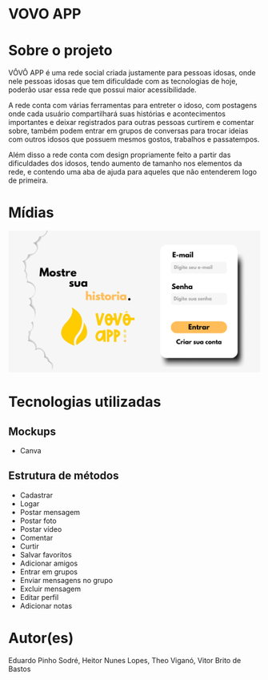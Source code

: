 # VOVO APP

# Sobre o projeto

VÔVÔ APP é uma rede social criada justamente para pessoas idosas, onde nele pessoas idosas que tem dificuldade com as tecnologias de hoje,
poderão usar essa rede que possui maior acessibilidade.

A rede conta com várias ferramentas para entreter o idoso, com postagens onde cada usuário compartilhará suas histórias e acontecimentos importantes
e deixar registrados para outras pessoas curtirem e comentar sobre, também podem entrar em grupos de conversas para trocar ideias com outros idosos que 
possuem mesmos gostos, trabalhos e passatempos.

Além disso a rede conta com design propriamente feito a partir das dificuldades dos idosos, tendo aumento de tamanho nos elementos da rede,
e contendo uma aba de ajuda para aqueles que não entenderem logo de primeira.

# Mídias

<img src= "1.png">

# Tecnologias utilizadas
## Mockups
- Canva

## Estrutura de métodos
- Cadastrar
- Logar
- Postar mensagem
- Postar foto
- Postar vídeo
- Comentar
- Curtir
- Salvar favoritos
- Adicionar amigos
- Entrar em grupos
- Enviar mensagens no grupo
- Excluir mensagem
- Editar perfil
- Adicionar notas

# Autor(es)

Eduardo Pinho Sodré, Heitor Nunes Lopes, Theo Viganó, Vitor Brito de Bastos
